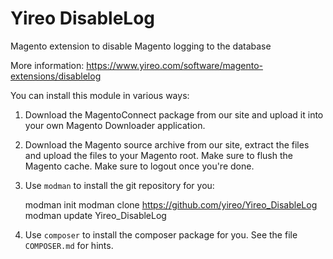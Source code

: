 # Yireo DisableLog

Magento extension to disable Magento logging to the database

More information: https://www.yireo.com/software/magento-extensions/disablelog

You can install this module in various ways:

1) Download the MagentoConnect package from our site and upload it into your own Magento
Downloader application.

2) Download the Magento source archive from our site, extract the files and upload the
files to your Magento root. Make sure to flush the Magento cache. Make sure to logout 
once you're done.

3) Use `modman` to install the git repository for you:

    modman init
    modman clone https://github.com/yireo/Yireo_DisableLog
    modman update Yireo_DisableLog

4) Use `composer` to install the composer package for you. See the file `COMPOSER.md` for hints.
